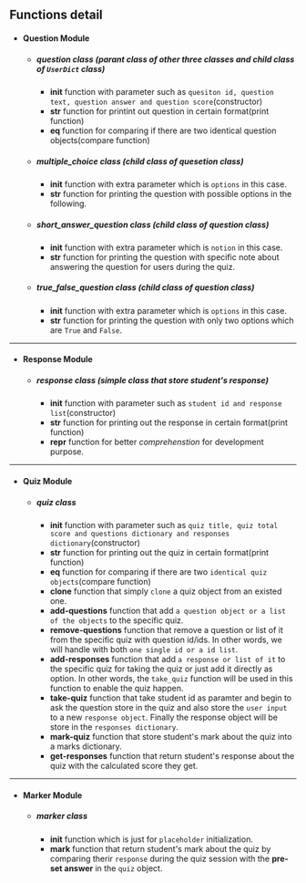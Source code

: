 ## Functions detail
- #### Question Module
    - ##### question class (parant class of other three classes and child class of `UserDict` class)
        - __init__ function with parameter such as `quesiton id, question text, question answer and question score`(constructor)
        - __str__ function for printint out question in certain format(print function)
        - __eq__ function for comparing if there are two identical question objects(compare function)
    - ##### multiple_choice class (child class of quesetion class) 
        - __init__ function with extra parameter which is `options` in this case.
        - __str__ function for printing the question with possible options in the following.
    - ##### short_answer_question class (child class of question class)
        - __init__ function with extra parameter which is `notion` in this case.
        - __str__ function for printing the question with specific note about answering the question for users during the quiz.
    - ##### true_false_question class (child class of question class)
        - __init__ function with extra parameter which is `options` in this case.
        - __str__ function for printing the question with only two options which are `True` and `False`.

---

- #### Response Module
    - ##### response class (simple class that store student's response)
        - __init__ function with parameter such as `student id and response list`(constructor)
        - __str__ function for printing out the response in certain format(print function)
        - __repr__ function for better *comprehenstion* for development purpose.
---

- #### Quiz Module
    - ##### quiz class
        - __init__ function with parameter such as `quiz title, quiz total score and questions dictionary and responses dictionary`(constructor)
        - __str__ function for printing out the quiz in certain format(print function)
        - __eq__ function for comparing if there are two `identical quiz objects`(compare function)
        - __clone__ function that simply `clone` a quiz object from an existed one.
        - __add-questions__ function that add `a question object or a list of the objects` to the specific quiz.
        - __remove-questions__ function that remove a question or list of it from the specific quiz with question id/ids. In other words, we will handle with both `one single id or a id list`.
        - __add-responses__ function that add `a response or list of it` to the specific quiz for taking the quiz or just add it directly as option. In other words, the `take_quiz` function will be used in this function to enable the quiz happen.
        - __take-quiz__ function that take student id as paramter and begin to ask the question store in the quiz and also store the `user input` to a new `response object`. Finally the response object will be store in the `responses dictionary`.
        - __mark-quiz__ function that store student's mark about the quiz into a marks dictionary.
        - __get-responses__ function that return student's response about the quiz with the calculated score they get.

---

- #### Marker Module
    - ##### marker class
        - __init__ function which is just for `placeholder` initialization.
        - __mark__ function that return student's mark about the quiz by comparing therir `response` during the quiz session with the **pre-set answer** in the `quiz` object.
